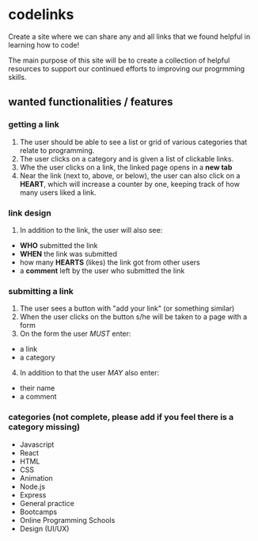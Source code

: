 # codelinks
Create a site where we can share any and all links that we found helpful in learning how to code! 

The main purpose of this site will be to create a collection of helpful resources to support our continued efforts to improving our progrmming skills. 

## wanted functionalities / features
### getting a link
1. The user should be able to see a list or grid of various categories that relate to programming.
2. The user clicks on a category and is given a list of clickable links.
3. Whe the user clicks on a link, the linked page opens in a **new tab**
4. Near the link (next to, above, or below), the user can also click on a **HEART**, which will increase a counter by one, keeping track of how many users liked a link.

### link design
1. In addition to the link, the user will also see:
  - **WHO** submitted the link
  - **WHEN** the link was submitted
  - how many **HEARTS** (likes) the link got from other users
  - a **comment** left by the user who submitted the link
  
### submitting a link
1. The user sees a button with "add your link" (or something similar)
2. When the user clicks on the button s/he will be taken to a page with a form
3. On the form the user *MUST* enter:
  - a link
  - a category
4. In addition to that the user *MAY* also enter:
  - their name
  - a comment
  
### categories (not complete, please add if you feel there is a category missing)
- Javascript
- React
- HTML
- CSS
- Animation
- Node.js
- Express
- General practice
- Bootcamps
- Online Programming Schools
- Design (UI/UX)
